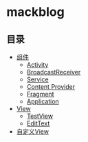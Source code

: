 # mackblog

## 目录
* [组件](https://github.com/mackwu828/mackblog/tree/master/component)
    * [Activity]()
    * [BroadcastReceiver]()
    * [Service]()
    * [Content Provider]()
    * [Fragment](https://github.com/mackwu828/mackblog/blob/master/component/Fragment.md)
    * [Application]()
* [View](https://github.com/mackwu828/mackblog/tree/master/view)
    * [TestView]()
    * [EditText]()
* [自定义View](#View)